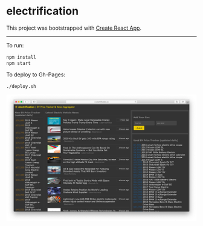 # electrification

This project was bootstrapped with [Create React App](https://github.com/facebookincubator/create-react-app).

-----

To run:
	
	npm install
	npm start

To deploy to Gh-Pages:

	./deploy.sh


![](./demo.png)